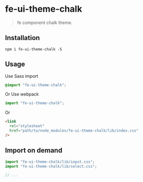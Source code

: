 # fe-ui-theme-chalk

> fe component chalk theme.

## Installation

```shell
npm i fe-ui-theme-chalk -S
```

## Usage

Use Sass import

```css
@import "fe-ui-theme-chalk";
```

Or Use webpack

```javascript
import "fe-ui-theme-chalk";
```

Or

```html
<link
  rel="stylesheet"
  href="path/to/node_modules/fe-ui-theme-chalk/lib/index.css"
/>
```

## Import on demand

```javascript
import "fe-ui-theme-chalk/lib/input.css";
import "fe-ui-theme-chalk/lib/select.css";

// ...
```
